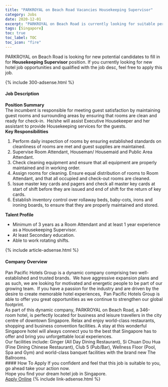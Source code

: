 ```yaml
---
title: "PARKROYAL on Beach Road Vacancies Housekeeping Supervisor" 
category: Jobs 
date: 2020-12-01 
excerpt: "PARKROYAL on Beach Road is currently looking for suitable person to fill in the Housekeeping Supervisor which positioned at Singapore" 
tags: [Singapore] 
toc: true 
toc_label: TOC 
toc_icon: "fire" 
--- 
```


<p>PARKROYAL on Beach Road is looking for new potential candidates to fill in for <b>Housekeeping Supervisor</b> position. If you currently looking for new hotel job opportunities and qualified with the job desc, feel free to apply this job.
</p>{% include 300-adsense.html %} 
<div><div><div><h4>Job Description</h4></div></div><div><div><span><div><div><strong>Position Summary</strong></div><div><div>The incumbent is responsible for meeting guest satisfaction by maintaining guest rooms and surrounding areas by ensuring that rooms are clean and ready for check-in.&#160; He/she will assist Executive Housekeeper and her assistant to provide Housekeeping services for the guests.</div><div><strong>Key Responsibilities</strong></div><div><ol><li><div>Perform daily inspection of rooms by ensuring established standards on cleanliness of rooms are met and guest supplies are maintained.&#160;</div></li><li><div>Supervise Room Attendant, Houseman/ Housemaid and Public Area Attendant.</div></li><li><div>Check cleaning equipment and ensure that all equipment are properly maintained and in working order.</div></li><li><div>Assign rooms for cleaning. Ensure equal distribution of rooms to Room Attendant, and that all occupied and check-out rooms are cleaned.</div></li><li><div>Issue master key cards and pagers and check all master key cards at start of shift before they are issued and end of shift for the return of key cards.</div></li><li><div>Establish inventory control over rollaway beds, baby-cots, irons and ironing boards, to ensure that they are properly maintained and stored.</div></li></ol></div><div><strong>Talent Profile</strong></div><div><ul><li><div>Minimum of 3 years as a Room Attendant and at least 1 year experience as a Housekeeping Supervisor.</div></li><li><div>At least Secondary education.</div></li><li>Able to work rotating shifts.</li></ul></div></div></div></span></div></div></div> 
{% include article-adsense.html %} 
<div><div><div><h4>Company Overview</h4></div></div><div><div><span><div><div>
<div>Pan Pacific Hotels Group is a dynamic company comprising two well-established and trusted brands.&#160; We have aggressive expansion plans and as such, we are looking for motivated and energetic people to be part of our growing team.&#160; If you have a passion for the industry and are driven by the desire to create memorable hotel experiences,&#160; Pan Pacific Hotels Group is able to offer you great opportunities as we continue to strengthen our global footprint.</div>
<div>As part of this dynamic company,&#160;PARKROYAL on Beach Road, a 346-room&#160;hotel, is perfectly located for business and leisure travellers in the city centre of downtown Singapore. Relax and enjoy world-class restaurants, shopping and business convention facilities. A stay at this wonderful Singapore hotel will always connect you to the best that Singapore has to offer and bring you unforgettable local experiences.</div>
<div>Our facilities include: Ginger (All Day Dining Restaurant), Si Chuan Dou Hua (Fine Dining Chinese Restaurant), Club 5 (Pub/Bar), Wellness Floor (Pool, Spa and Gym) and world-class banquet facilities with the brand new The Ballrooms.</div>
</div></div></span></div></div></div> 
#### How To Apply 
If you confident and feel that this job is suitable to you, go ahead take your action now. <br/> 
Hope you find your dream hotel job in Singapore. <br/> 
<a href="https://www.jobstreet.com.my/en/job/housekeeping-supervisor-8226453/origin/sg?jobId=jobstreet-sg-job-8226453&sectionRank=2&token=0~d396717f-2404-4843-8905-40e864048559&fr=SRP%20View%20In%20New%20Ta" class="btn btn--info" target="_blank" rel="nofollow noopenner">Apply Online</a> 
{% include link-adsense.html %} 